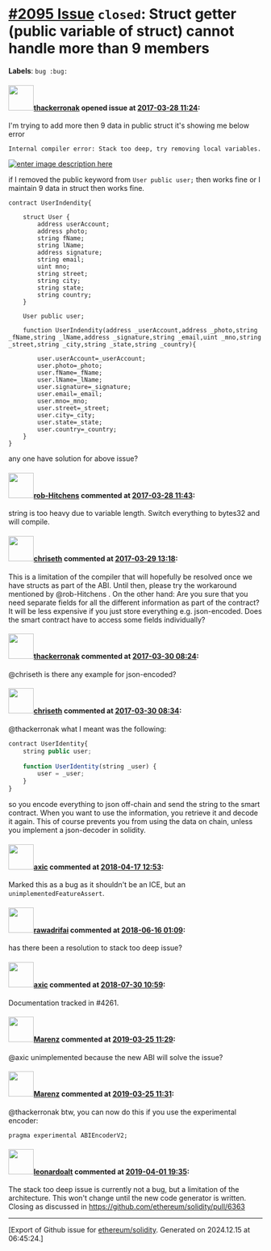 # [\#2095 Issue](https://github.com/ethereum/solidity/issues/2095) `closed`: Struct getter (public variable of struct) cannot handle more than 9 members
**Labels**: `bug :bug:`


#### <img src="https://avatars.githubusercontent.com/u/26240401?u=267baeee86626a42388beb99e0fe4203919f6227&v=4" width="50">[thackerronak](https://github.com/thackerronak) opened issue at [2017-03-28 11:24](https://github.com/ethereum/solidity/issues/2095):

I'm trying to add more then 9 data in public struct it's showing me below error 

    Internal compiler error: Stack too deep, try removing local variables.

[![enter image description here][1]][1]

if I removed the public keyword from `User public user;` then works fine or I maintain 9 data in struct then works fine. 

    contract UserIndendity{
        
        struct User {
            address userAccount;
            address photo;
            string fName;
            string lName;
            address signature;
            string email;
            uint mno;
            string street;
            string city;
            string state;
            string country;
        }
        
        User public user;
        
        function UserIndendity(address _userAccount,address _photo,string _fName,string _lName,address _signature,string _email,uint _mno,string _street,string _city,string _state,string _country){

            user.userAccount=_userAccount;
            user.photo=_photo;
            user.fName=_fName;
            user.lName=_lName;
            user.signature=_signature;
            user.email=_email;
            user.mno=_mno;
            user.street=_street;
            user.city=_city;
            user.state=_state;
            user.country=_country;
        }
    }

any one have solution for above issue?


  [1]: https://i.stack.imgur.com/Tf4e2.png

#### <img src="https://avatars.githubusercontent.com/u/26111999?u=e98df8fde4a262dc60f49ec556098b91eefbd209&v=4" width="50">[rob-Hitchens](https://github.com/rob-Hitchens) commented at [2017-03-28 11:43](https://github.com/ethereum/solidity/issues/2095#issuecomment-289743958):

string is too heavy due to variable length. Switch everything to bytes32 and will compile.

#### <img src="https://avatars.githubusercontent.com/u/9073706?v=4" width="50">[chriseth](https://github.com/chriseth) commented at [2017-03-29 13:18](https://github.com/ethereum/solidity/issues/2095#issuecomment-290086740):

This is a limitation of the compiler that will hopefully be resolved once we have structs as part of the ABI. Until then, please try the workaround mentioned by @rob-Hitchens . On the other hand: Are you sure that you need separate fields for all the different information as part of the contract? It will be less expensive if you just store everything e.g. json-encoded. Does the smart contract have to access some fields individually?

#### <img src="https://avatars.githubusercontent.com/u/26240401?u=267baeee86626a42388beb99e0fe4203919f6227&v=4" width="50">[thackerronak](https://github.com/thackerronak) commented at [2017-03-30 08:24](https://github.com/ethereum/solidity/issues/2095#issuecomment-290338628):

@chriseth  is there any example for json-encoded?

#### <img src="https://avatars.githubusercontent.com/u/9073706?v=4" width="50">[chriseth](https://github.com/chriseth) commented at [2017-03-30 08:34](https://github.com/ethereum/solidity/issues/2095#issuecomment-290341135):

@thackerronak what I meant was the following:
```js
contract UserIdentity{
    string public user;
    
    function UserIdentity(string _user) {
        user = _user;
    }
}
```
so you encode everything to json off-chain and send the string to the smart contract. When you want to use the information, you retrieve it and decode it again. This of course prevents you from using the data on chain, unless you implement a json-decoder in solidity.

#### <img src="https://avatars.githubusercontent.com/u/20340?v=4" width="50">[axic](https://github.com/axic) commented at [2018-04-17 12:53](https://github.com/ethereum/solidity/issues/2095#issuecomment-381981418):

Marked this as a bug as it shouldn't be an ICE, but an `unimplementedFeatureAssert`.

#### <img src="https://avatars.githubusercontent.com/u/24530625?u=22a1e14d8ed78728bfcdd16157b833faa5641829&v=4" width="50">[rawadrifai](https://github.com/rawadrifai) commented at [2018-06-16 01:09](https://github.com/ethereum/solidity/issues/2095#issuecomment-397775754):

has there been a resolution to stack too deep issue?

#### <img src="https://avatars.githubusercontent.com/u/20340?v=4" width="50">[axic](https://github.com/axic) commented at [2018-07-30 10:59](https://github.com/ethereum/solidity/issues/2095#issuecomment-408826043):

Documentation tracked in #4261.

#### <img src="https://avatars.githubusercontent.com/u/424752?u=2d50de05ec528b9b84f8b905a56e90669b0f8927&v=4" width="50">[Marenz](https://github.com/Marenz) commented at [2019-03-25 11:29](https://github.com/ethereum/solidity/issues/2095#issuecomment-476157029):

@axic unimplemented because the new ABI will solve the issue?

#### <img src="https://avatars.githubusercontent.com/u/424752?u=2d50de05ec528b9b84f8b905a56e90669b0f8927&v=4" width="50">[Marenz](https://github.com/Marenz) commented at [2019-03-25 11:31](https://github.com/ethereum/solidity/issues/2095#issuecomment-476157483):

@thackerronak btw, you can now do this if you use the experimental encoder:

```
pragma experimental ABIEncoderV2;
```

#### <img src="https://avatars.githubusercontent.com/u/504195?u=ce2facd14af9fd474ebff49f0d44891f56f7500f&v=4" width="50">[leonardoalt](https://github.com/leonardoalt) commented at [2019-04-01 19:35](https://github.com/ethereum/solidity/issues/2095#issuecomment-478715473):

The stack too deep issue is currently not a bug, but a limitation of the architecture. This won't change until the new code generator is written.
Closing as discussed in https://github.com/ethereum/solidity/pull/6363


-------------------------------------------------------------------------------



[Export of Github issue for [ethereum/solidity](https://github.com/ethereum/solidity). Generated on 2024.12.15 at 06:45:24.]
